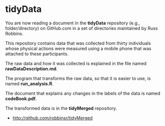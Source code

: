 tidyData
========

You are now reading a document in the **tidyData** repository (e.g., folder/directory) on GitHub.com in a set of directories maintained by Russ Robbins.

This repository contains data that was collected from thirty individuals whose physical actions were measured using a mobile phone that was attached to these participants. 

The raw data and how it was collected is explained in the file named **rawDataDescription.md**. 

The program that transforms the raw data, so that it is easier to use, is named **run_analysis.R**.

The document that explains any changes in the labels of the data is named **codeBook.pdf**. 

The transformed data is in the **tidyMerged** repository.

* http://github.com/robbinsr/tidyMerged
